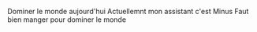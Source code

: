 Dominer le monde aujourd'hui
Actuellemnt mon assistant c'est Minus
Faut bien manger pour dominer le monde
